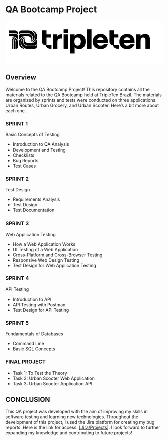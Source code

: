 # QA Bootcamp Project

<img src="images\logo-t10.jpg">

## Overview
Welcome to the QA Bootcamp Project! This repository contains all the materials related to the QA Bootcamp held at TripleTen Brazil. The materials are organized by sprints and tests were conducted on three applications: Urban Routes, Urban Grocery, and Urban Scooter. Here’s a bit more about each one.


### SPRINT 1
Basic Concepts of Testing
- Introduction to QA Analysis
- Development and Testing
- Checklists
- Bug Reports
- Test Cases

### SPRINT 2
Test Design
- Requirements Analysis
- Test Design
- Test Documentation

### SPRINT 3
Web Application Testing
- How a Web Application Works
- UI Testing of a Web Application
- Cross-Platform and Cross-Browser Testing
- Responsive Web Design Testing
- Test Design for Web Application Testing

### SPRINT 4
API Testing
- Introduction to API
- API Testing with Postman
- Test Design for API Testing

### SPRINT 5
Fundamentals of Databases
- Command Line
- Basic SQL Concepts

### FINAL PROJECT
- Task 1: To Test the Theory
- Task 2: Urban Scooter Web Application
- Task 3: Urban Scooter Application API

## CONCLUSION
This QA project was developed with the aim of improving my skills in software testing and learning new technologies. Throughout the development of this project, I used the Jira platform for creating my bug reports. Here is the link for access: [[Jira/Projects]](https://nataliavessoni.atlassian.net/jira/projects). I look forward to further expanding my knowledge and contributing to future projects!
